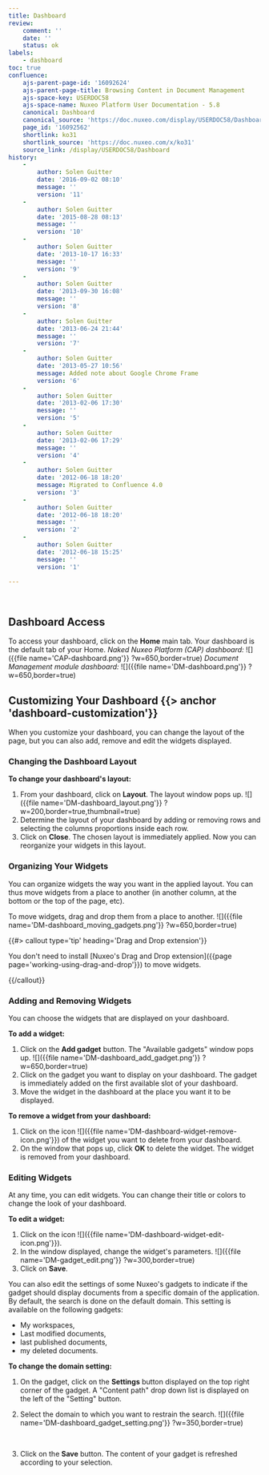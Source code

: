 ```yaml
---
title: Dashboard
review:
    comment: ''
    date: ''
    status: ok
labels:
    - dashboard
toc: true
confluence:
    ajs-parent-page-id: '16092624'
    ajs-parent-page-title: Browsing Content in Document Management
    ajs-space-key: USERDOC58
    ajs-space-name: Nuxeo Platform User Documentation - 5.8
    canonical: Dashboard
    canonical_source: 'https://doc.nuxeo.com/display/USERDOC58/Dashboard'
    page_id: '16092562'
    shortlink: ko31
    shortlink_source: 'https://doc.nuxeo.com/x/ko31'
    source_link: /display/USERDOC58/Dashboard
history:
    - 
        author: Solen Guitter
        date: '2016-09-02 08:10'
        message: ''
        version: '11'
    - 
        author: Solen Guitter
        date: '2015-08-28 08:13'
        message: ''
        version: '10'
    - 
        author: Solen Guitter
        date: '2013-10-17 16:33'
        message: ''
        version: '9'
    - 
        author: Solen Guitter
        date: '2013-09-30 16:08'
        message: ''
        version: '8'
    - 
        author: Solen Guitter
        date: '2013-06-24 21:44'
        message: ''
        version: '7'
    - 
        author: Solen Guitter
        date: '2013-05-27 10:56'
        message: Added note about Google Chrome Frame
        version: '6'
    - 
        author: Solen Guitter
        date: '2013-02-06 17:30'
        message: ''
        version: '5'
    - 
        author: Solen Guitter
        date: '2013-02-06 17:29'
        message: ''
        version: '4'
    - 
        author: Solen Guitter
        date: '2012-06-18 18:20'
        message: Migrated to Confluence 4.0
        version: '3'
    - 
        author: Solen Guitter
        date: '2012-06-18 18:20'
        message: ''
        version: '2'
    - 
        author: Solen Guitter
        date: '2012-06-18 15:25'
        message: ''
        version: '1'

---
```

&nbsp;

## Dashboard Access

To access your dashboard, click on the **Home** main tab. Your dashboard is the default tab of your Home.
_Naked Nuxeo Platform (CAP) dashboard:_
![]({{file name='CAP-dashboard.png'}} ?w=650,border=true)
_Document Management module dashboard:_
![]({{file name='DM-dashboard.png'}} ?w=650,border=true)

## Customizing Your Dashboard {{> anchor 'dashboard-customization'}}

When you customize your dashboard, you can change the layout of the page, but you can also add, remove and edit the widgets displayed.

### Changing the Dashboard Layout

**To change your dashboard's layout:**

1.  From your dashboard, click on **Layout**.
    The layout window pops up.
    ![]({{file name='DM-dashboard_layout.png'}} ?w=200,border=true,thumbnail=true)
2.  Determine the layout of your dashboard by adding or removing rows and selecting the columns proportions inside each row.
3.  Click on **Close**.
    The chosen layout is immediately applied.
    Now you can reorganize your widgets in this layout.

### Organizing Your Widgets

You can organize widgets the way you want in the applied layout. You can thus move widgets from a place to another (in another column, at the bottom or the top of the page, etc).

To move widgets, drag and drop them from a place to another.
![]({{file name='DM-dashboard_moving_gadgets.png'}} ?w=650,border=true)

{{#> callout type='tip' heading='Drag and Drop extension'}}

You don't need to install [Nuxeo's Drag and Drop extension]({{page page='working-using-drag-and-drop'}}) to move widgets.

{{/callout}}

### Adding and Removing Widgets

You can choose the widgets that are displayed on your dashboard.

**To add a widget:**

1.  Click on the **Add gadget** button.
    The "Available gadgets" window pops up.
    ![]({{file name='DM-dashboard_add_gadget.png'}} ?w=650,border=true)
2.  Click on the gadget you want to display on your dashboard.
    The gadget is immediately added on the first available slot of your dashboard.
3.  Move the widget in the dashboard at the place you want it to be displayed.

**To remove a widget from your dashboard:**

1.  Click on the icon ![]({{file name='DM-dashboard-widget-remove-icon.png'}}) of the widget you want to delete from your dashboard.
2.  On the window that pops up, click **OK** to delete the widget.
    The widget is removed from your dashboard.

### Editing Widgets

At any time, you can edit widgets. You can change their title or colors to change the look of your dashboard.

**To edit a widget:**

1.  Click on the icon ![]({{file name='DM-dashboard-widget-edit-icon.png'}}).
2.  In the window displayed, change the widget's parameters.
    ![]({{file name='DM-gadget_edit.png'}} ?w=300,border=true)
3.  Click on **Save**.

You can also edit the settings of some Nuxeo's gadgets to indicate if the gadget should display documents from a specific domain of the application. By default, the search is done on the default domain. This setting is available on the following gadgets:

*   My workspaces,
*   Last modified documents,
*   last published documents,
*   my deleted documents.

**To change the domain setting:**

1.  On the gadget, click on the **Settings** button displayed on the top right corner of the gadget.
    A "Content path" drop down list is displayed on the left of the "Setting" button.
2.  Select the domain to which you want to restrain the search.
    ![]({{file name='DM-dashboard_gadget_setting.png'}} ?w=350,border=true)

    &nbsp;

3.  Click on the **Save** button.
    The content of your gadget is refreshed according to your selection.

&nbsp;